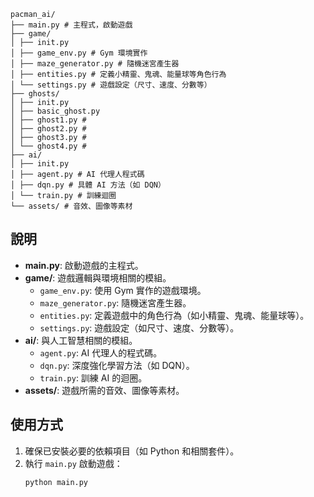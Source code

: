 ```
pacman_ai/
├── main.py # 主程式，啟動遊戲
├── game/
│ ├── init.py
│ ├── game_env.py # Gym 環境實作
│ ├── maze_generator.py # 隨機迷宮產生器
│ ├── entities.py # 定義小精靈、鬼魂、能量球等角色行為
│ └── settings.py # 遊戲設定（尺寸、速度、分數等）
├── ghosts/
│ ├── init.py
│ ├── basic_ghost.py
│ ├── ghost1.py # 
│ ├── ghost2.py # 
│ ├── ghost3.py # 
│ └── ghost4.py # 
├── ai/
│ ├── init.py
│ ├── agent.py # AI 代理人程式碼
│ ├── dqn.py # 具體 AI 方法（如 DQN）
│ └── train.py # 訓練迴圈
└── assets/ # 音效、圖像等素材
```
## 說明

- **main.py**: 啟動遊戲的主程式。
- **game/**: 遊戲邏輯與環境相關的模組。
  - `game_env.py`: 使用 Gym 實作的遊戲環境。
  - `maze_generator.py`: 隨機迷宮產生器。
  - `entities.py`: 定義遊戲中的角色行為（如小精靈、鬼魂、能量球等）。
  - `settings.py`: 遊戲設定（如尺寸、速度、分數等）。
- **ai/**: 與人工智慧相關的模組。
  - `agent.py`: AI 代理人的程式碼。
  - `dqn.py`: 深度強化學習方法（如 DQN）。
  - `train.py`: 訓練 AI 的迴圈。
- **assets/**: 遊戲所需的音效、圖像等素材。

## 使用方式

1. 確保已安裝必要的依賴項目（如 Python 和相關套件）。
2. 執行 `main.py` 啟動遊戲：
   ```bash
   python main.py